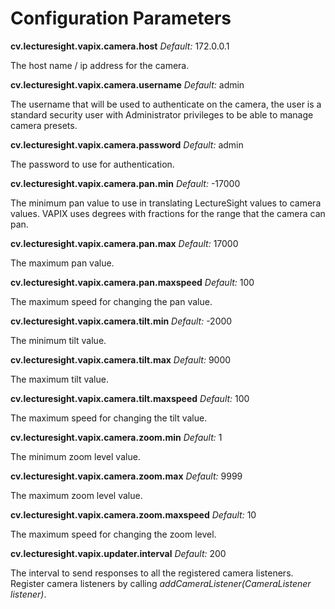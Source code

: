 # Configuration Parameters

**cv.lecturesight.vapix.camera.host**
*Default:* 172.0.0.1

The host name / ip address for the camera.

**cv.lecturesight.vapix.camera.username**
*Default:* admin

The username that will be used to authenticate on the camera, the user is a
standard security user with Administrator privileges to be able to manage camera 
presets.

**cv.lecturesight.vapix.camera.password**
*Default:* admin

The password to use for authentication.

**cv.lecturesight.vapix.camera.pan.min**
*Default:* -17000

The minimum pan value to use in translating LectureSight values to camera values.
VAPIX uses degrees with fractions for the range that the camera can pan.

**cv.lecturesight.vapix.camera.pan.max**
*Default:* 17000

The maximum pan value.

**cv.lecturesight.vapix.camera.pan.maxspeed**
*Default:* 100

The maximum speed for changing the pan value.

**cv.lecturesight.vapix.camera.tilt.min**
*Default:* -2000

The minimum tilt value.

**cv.lecturesight.vapix.camera.tilt.max**
*Default:* 9000

The maximum tilt value.

**cv.lecturesight.vapix.camera.tilt.maxspeed**
*Default:* 100

The maximum speed for changing the tilt value.

**cv.lecturesight.vapix.camera.zoom.min**
*Default:* 1

The minimum zoom level value.

**cv.lecturesight.vapix.camera.zoom.max**
*Default:* 9999

The maximum zoom level value.

**cv.lecturesight.vapix.camera.zoom.maxspeed**
*Default:* 10

The maximum speed for changing the zoom level.

**cv.lecturesight.vapix.updater.interval**
*Default:* 200

The interval to send responses to all the registered camera listeners.
Register camera listeners by calling *addCameraListener(CameraListener listener)*.
